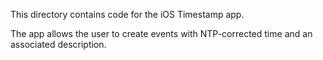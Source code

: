 This directory contains code for the iOS Timestamp app.

The app allows the user to create events with NTP-corrected time and an associated description.
